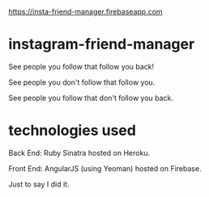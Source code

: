 https://insta-friend-manager.firebaseapp.com

# instagram-friend-manager
See people you follow that follow you back!

See people you don't follow that follow you.

See people you follow that don't follow you back.

# technologies used

Back End: Ruby Sinatra hosted on Heroku.

Front End: AngularJS (using Yeoman) hosted on Firebase.

Just to say I did it.
